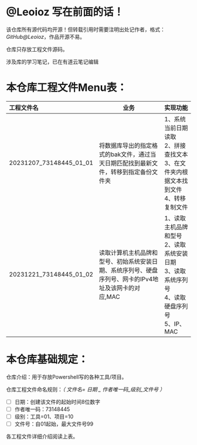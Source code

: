 # @Leoioz 写在前面的话！

该仓库所有源代码均开源！但转载引用时需要注明出处记作者，格式：*GitHub@Leoioz*，作品开源不易。

仓库只存放工程文件源码。

涉及库的学习笔记，已在有道云笔记编辑

# 本仓库工程文件Menu表：

| 工程文件名              | 业务                                                                                                 | 实现功能                                                                                                     |
| :---------------------- | ---------------------------------------------------------------------------------------------------- | :----------------------------------------------------------------------------------------------------------- |
| 20231207_73148445_01_01 | 将数据库导出的指定格式的bak文件，通过当天日期匹配找到最新文件，转移到指定备份文件夹                  | 1、系统当前日期读取<br />2、拼接查找文本<br />3、在文件夹内根据文本找到文件<br />4、转移复制文件             |
| 20231221_73148445_01_02 | 读取计算机主机品牌和型号、初始系统安装日期、系统序列号、硬盘序列号、网卡的IPv4地址及该网卡的对应,MAC | 1、读取主机品牌和型号<br />2、读取系统安装日期<br />3、读取系统序列号<br />4、读取硬盘序列号<br />5、IP、MAC |

# 本仓库基础规定：

仓库介绍：用于存放Powershell写的各种工具/项目。

仓库工程文件命名规则：*（ 文件名=  日期 _ 作者唯一码_级别_文件号 ）*

* [ ] 日期：创建该文件的起始时间8位数字
* [ ] 作者唯一码：73148445
* [ ] 级别：工具=01、项目=10
* [ ] 文件号：自01起始，最大文件号99

各工程文件详细介绍阅读上表。
